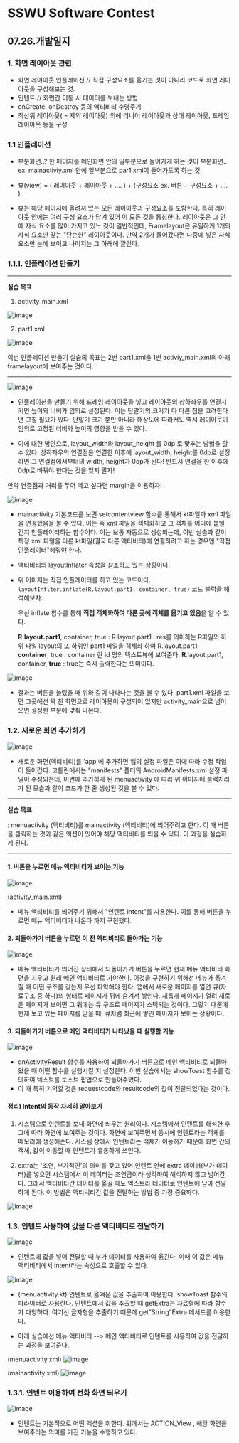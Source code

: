 # SSWU Software Contest
## 07.26.개발일지

### 1. 화면 레이아웃 관련 
- 화면 레이아웃 인플레이션 // 직접 구성요소를 옮기는 것이 아니라 코드로 화면 레이아웃을 구성해보는 것. 
- 인텐트 // 화면간 이동 시 데이터를 보내는 방법 
- onCreate, onDestroy 등의 액티비티 수명주기 
- 최상위 레이아웃( = 제약 레이아웃) 외에 리니어 레이아웃과 상대 레이아웃, 프레임 레이아웃 등을 구성 

### 1.1 인플레이션 

- 부분화면..? 한 페이지를 메인화면 안의 일부분으로 들어가게 하는 것이 부분화면.. 
  ex. mainactiviy.xml 안에 일부분으로 par1.xml이 들어가도록 하는 것. 
  
- 뷰(view) = ( 레이아웃 + 레이아웃 + .... ) + (구성요소 ex. 버튼 + 구성요소 + .... ) 
  
- 뷰는 해당 페이지에 올려져 있는 모든 레이아웃과 구성요소를 포함한다. 특히 레이아웃 안에는 여러 구성 요소가 담겨 있어 이 모든 것을 통칭한다. 레이아웃은 그 안에 자식 요소를 많이 가지고 있느 것이 일반적인데, Framelayout은 유일하게 1개의 자식 요소만 갖는 "단순한" 레이아웃이다. 만약 2개가 들어갔다면 나중에 넣은 자식 요소만 눈에 보이고 나머지는 그 아래에 깔린다. 

### 1.1.1. 인플레이션 만들기 

---

**실습 목표** 

1. activity_main.xml

![image](https://user-images.githubusercontent.com/65717358/126971788-fc953356-4352-4ff0-be59-a3da31c0a321.png)

2. part1.xml

![image](https://user-images.githubusercontent.com/65717358/126971900-6cd1807d-f225-41b4-9a78-58b5745a6a1c.png)

이번 인플레이션 만들기 실습의 목표는 2번 part1.xml을 1번 activiy_main.xml의 아래 framelayout에 보여주는 것이다. 

--- 

![image](https://user-images.githubusercontent.com/65717358/126969861-6f79a3aa-b9cc-481f-84ec-0c82da1cb25d.png)

- 인플레이션을 만들기 위해 프레임 레이아웃을 넣고 레이아웃의 상하좌우를 연결시키면 높이와 너비가 임의로 설정된다. 이는 단말기의 크기가 다 다른 점을 고려한다면 고칠 필요가 있다. 단말기 크기 뿐만 아니라 해상도에 따라서도 역시 레이아웃이 임의로 고정된 너비와 높이의 영향을 받을 수 있다. 

- 이에 대한 방안으로, layout_width와 layout_height 를 0dp 로 맞추는 방법을 할 수 있다. 상하좌우의 연결점을 연결한 이후에 layout_width, height를 0dp로 설정하면 그 연결점에서부터의 width, height가 0dp가 된다! 반드시 연결을 한 이후에 0dp로 바꿔야 한다는 것을 잊지 말자!

만약 연결점과 거리를 두어 떼고 싶다면 margin을 이용하자!


![image](https://user-images.githubusercontent.com/65717358/126981130-30865d21-16ce-4c50-bd0a-fb1a39032560.png)

- mainactivity 기본코드를 보면 setcontentview 함수를 통해서 kt파일과 xml 파일을 연결했음을 볼 수 있다. 이는 즉 xml 파일을 객체화하고 그 객체를 어디에 붙일 건지 인플레이터하는 함수이다. 이는 보통 자동으로 생성되는데, 이번 실습과 같이 특정 xml 파일을 다른 kt파일(결국 다른 액티비티)에 연결하려고 하는 경우엔 "직접 인플레이터"해줘야 한다. 

- 액티비티의 layoutInflater 속성을 참조하고 있는 상황이다. 

- 위 이미지는 직접 인플레이터를 하고 있는 코드이다. ```layoutInflter.inflate(R.layout.part1, container, true)``` 코드 블럭을 해석해보자. 
  
  우선 inflate 함수를 통해 **직접 객체화하여 다른 곳에 객체를 옮기고 있음**을 알 수 있다. 
  
  **R.layout.part1**, container, true : R.layout.part1 : res를 의미하는 R파일의 하위 파일 layout의 또 하위인 part1 파일을 객체화 하여
  R.layout.part1, **container**, true : container 란 id 명의 텍스트뷰에 보여준다. 
  **R**.layout.part1, container, **true** : true는 즉시 출력한다는 의미이다. 
  

![image](https://user-images.githubusercontent.com/65717358/126983527-7db9ce9f-faf2-4f76-93c8-db3c1792475e.png)

- 결과는 버튼을 눌렀을 때 위와 같이 나타나는 것을 볼 수 있다. part1.xml 파일을 보면 그곳에선 꽉 찬 화면으로 레이아웃이 구성되어 있지만 activity_main으로 넘어오면 설정한 부분에 맞춰 나온다. 

### 1.2. 새로운 화면 추가하기 

![image](https://user-images.githubusercontent.com/65717358/126985293-39ace42e-47ef-4746-8624-3c63ac5c8ad5.png)

- 새로운 화면(액티비티)를 'app'에 추가하면 앱의 설정 파일은 이에 따라 수정 작업이 들어간다. 코틀린에서는 "manifests" 폴더의 AndroidManifests.xml 설정 파일이 수정되는데, 이번에 추가하게 된 menuactivity 에 따라 위 이미지에 블럭처리가 된 모습과 같이 코드가 한 줄 생성된 것을 볼 수 있다. 

--- 

**실습 목표** 

: menuactivity (액티비티)를 mainactivity (액티비티)에 띄어주려고 한다. 이 때 버튼을 클릭하는 것과 같은 액션이 있어야 해당 액티비티를 띄을 수 있다. 이 과정을 실습하게 된다. 

--- 

#### 1. 버튼을 누르면 메뉴 액티비티가 보이는 기능 
![image](https://user-images.githubusercontent.com/65717358/126997708-d2bc7984-4162-4aaf-96d1-adecb6ea18b6.png)

(activity_main.xml)
- 메뉴 액티비티를 띄어주기 위해서 "인텐트 intent"를 사용한다. 이를 통해 버튼을 누르면 메뉴 액티비티가 나온다 까지 구현했다. 


#### 2. 되돌아가기 버튼을 누르면 이 전 액티비티로 돌아가는 기능 

![image](https://user-images.githubusercontent.com/65717358/126998313-3e36210e-e76d-4222-a785-cfe2feedb6d2.png)

- 메뉴 액티비티가 띄어진 상태에서 되돌아가기 버튼을 누르면 현재 메뉴 액티비티 화면을 지우고 원래 메인 액티비티로 가야한다. 이것을 구현하기 위해선 메뉴가 옮겨질 때 어떤 구조를 갖는지 우선 파악해야 한다. 앱에서 새로운 페이지를 열면 큐(자료구조 중 하나)의 형태로 페이지가 뒤에 숨겨져 쌓인다. 새롭게 페이지가 열려 새로운 페이지가 보이면 그 뒤에는 큐 구조로 페이지가 스택되는 것이다. 그렇기 때문에 현재 보고 있는 페이지를 닫을 때, 큐처럼 최근에 쌓인 페이지가 보이는 상황이다. 

#### 3. 되돌아가기 버튼으로 메인 액티비티가 나타났을 때 실행할 기능 

![image](https://user-images.githubusercontent.com/65717358/126999507-fed24a92-ac2c-4e91-b5b7-6da9c77e17d3.png)

- onActivityResult 함수를 사용하여 되돌아가기 버튼으로 메인 액티비티로 되돌아왔을 때 어떤 함수를 실행시킬 지 설정한다. 이번 실습에서는 showToast 함수를 정의하여 텍스트를 토스트 팝업으로 만들어주었다. 
- 이 때 특히 기억할 것은 requestcode와 resultcode의 값이 전달되었다는 것이다. 

#### 정리) Intent의 동작 자세히 알아보기 

1. 시스템으로 인텐트를 보내 화면에 띄우는 원리이다. 시스템에서 인텐트를 해석한 후 그에 따라 화면에 보여주는 것이다. 화면에 보여주면서 동시에 인텐트라는 객체를 메모리에 생성해준다. 시스템 상에서 인텐트라는 객체가 이동하기 때문에 화면 간의 객체, 값이 이동할 때 인텐트가 유용하게 쓰인다. 

2. extra는 '조연, 부가적인'의 의미를 갖고 있어 인텐트 안에 extra 데이터(부가 데이터)를 넣으면 시스템에서 이 데이터는 조연급이라 생각하여 해석하지 않고 넘어간다. 그래서 액티비티간 데이터를 옮길 때도 엑스트라 데이터로 인텐트에 담아 전달하게 된다. 이 방법은 액티빅티간 값을 전달하는 방법 중 가장 중요하다. 

![image](https://user-images.githubusercontent.com/65717358/127000707-d0ee47f4-2414-49f0-98f1-e008284323a0.png)


### 1.3. 인텐트 사용하여 값을 다른 액티비티로 전달하기

![image](https://user-images.githubusercontent.com/65717358/127001765-f3fd8419-fd4e-4ff8-8437-34cd590901b5.png)

- 인텐트에 값을 넣어 전달할 때 부가 데이터를 사용하여 옮긴다. 이때 이 값은 메뉴 액티비티에서 intent라는 속성으로 호출할 수 있다. 

![image](https://user-images.githubusercontent.com/65717358/127003629-0ad92f3f-daa6-4ea0-8a96-bb89b4af47e1.png)

- (menuactivity.kt) 인텐트로 옮겨온 값을 추출하여 이용한다. showToast 함수의 파라미터로 사용한다. 인텐트에서 값을 추출할 때 
  getExtra는 자료형에 따라 함수가 다양하다. 여기선 글자형을 추출하기 때문에 get"String"Extra 메서드를 이용한다. 

- 아래 실습에선 메뉴 액티비티 --> 메인 액티비티로 인텐트를 사용하여 값을 전달하는 과정을 보여준다. 

(menuactivity.xml)
![image](https://user-images.githubusercontent.com/65717358/127014552-5c0c0058-048a-4973-87eb-3d38b2592fe2.png)

(mainactivity.xml)
![image](https://user-images.githubusercontent.com/65717358/127014653-aabde241-3cb1-4e2e-afac-9543326e0d95.png)

### 1.3.1. 인텐트 이용하여 전화 화면 띄우기 

![image](https://user-images.githubusercontent.com/65717358/127015112-050a43a1-0bdc-40f9-b474-6d0bf891e698.png)

- 인텐트는 기본적으로 어떤 액션을 취한다. 위에서는 ACTION_View , 해당 화면을 보여주라는 의미를 가진 기능을 수행하고 있다. 



